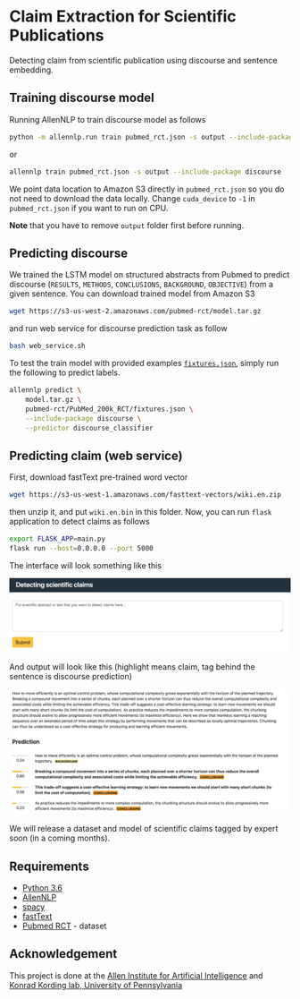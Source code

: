 # Claim Extraction for Scientific Publications

Detecting claim from scientific publication using discourse and sentence embedding.


## Training discourse model

Running AllenNLP to train discourse model as follows

```bash
python -m allennlp.run train pubmed_rct.json -s output --include-package discourse
```

or

```bash
allennlp train pubmed_rct.json -s output --include-package discourse
```

We point data location to Amazon S3 directly in `pubmed_rct.json`
so you do not need to download the data locally. Change `cuda_device` to `-1` in `pubmed_rct.json`
if you want to run on CPU.

**Note** that you have to remove `output` folder first before running.


## Predicting discourse

We trained the LSTM model on structured abstracts from Pubmed to predict
discourse (`RESULTS`, `METHODS`, `CONCLUSIONS`, `BACKGROUND`, `OBJECTIVE`)
from a given sentence. You can download trained model from Amazon S3

```bash
wget https://s3-us-west-2.amazonaws.com/pubmed-rct/model.tar.gz
```

and run web service for discourse prediction task as follow

```bash
bash web_service.sh
```

To test the train model with provided examples [`fixtures.json`](pubmed-rct/PubMed_200k_RCT/fixtures.json),
simply run the following to predict labels.


```bash
allennlp predict \
    model.tar.gz \
    pubmed-rct/PubMed_200k_RCT/fixtures.json \
    --include-package discourse \
    --predictor discourse_classifier
```


## Predicting claim (web service)

First, download fastText pre-trained word vector

```bash
wget https://s3-us-west-1.amazonaws.com/fasttext-vectors/wiki.en.zip
```

then unzip it, and put `wiki.en.bin` in this folder. Now, you can run `flask`
application to detect claims as follows

```bash
export FLASK_APP=main.py
flask run --host=0.0.0.0 --port 5000
```

The interface will look something like this

<p float="left">
  <img src="static/interface.png" width="600" />
</p>

And output will look like this (highlight means claim,
  tag behind the sentence is discourse prediction)

<p float="left">
  <img src="static/output.png" width="600" />
</p>


We will release a dataset and model of scientific claims tagged by expert soon
(in a coming months).


## Requirements

- [Python 3.6](https://www.python.org/downloads/release/python-360/)
- [AllenNLP](https://github.com/allenai/allennlp)
- [spacy](https://github.com/explosion/spaCy)
- [fastText](https://github.com/facebookresearch/fastText)
- [Pubmed RCT](https://github.com/Franck-Dernoncourt/pubmed-rct) - dataset


## Acknowledgement

This project is done at the [Allen Institute for Artificial Intelligence](https://allenai.org/)
and [Konrad Kording lab, University of Pennsylvania](http://kordinglab.com/)
